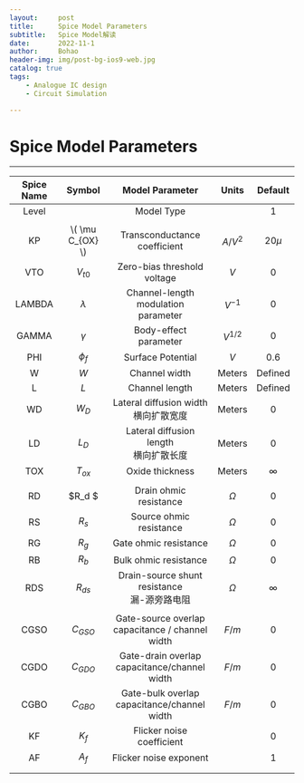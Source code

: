 ```yaml
---
layout:     post
title:      Spice Model Parameters
subtitle:   Spice Model解读
date:       2022-11-1
author:     Bohao
header-img: img/post-bg-ios9-web.jpg
catalog: true
tags:
    - Analogue IC design
    - Circuit Simulation

---
```




# Spice Model Parameters

---

| Spice Name |    Symbol    |                    Model Parameter                    |   Units   | Default  |
| :--------: | :----------: | :---------------------------------------------------: | :-------: | :------: |
|   Level    |              |                      Model Type                       |           |    1     |
|            |              |                                                       |           |          |
|     KP     | \\( \mu C_{OX} \\)  |             Transconductance coefficient              |  $A/V^2$  | 20$\mu$  |
|    VTO     |   $V_{t0}$   |              Zero-bias threshold voltage              |    $V$    |    0     |
|   LAMBDA   |  $\lambda$   |       Channel-length modulation <br />parameter       | $V^{-1}$  |    0     |
|   GAMMA    |   $\gamma$   |                 Body-effect parameter                 | $V^{1/2}$ |    0     |
|    PHI     |   $\phi_f$   |                   Surface Potential                   |    $V$    |   0.6    |
|     W      |     $W$      |                     Channel width                     |  Meters   | Defined  |
|     L      |     $L$      |                    Channel length                     |  Meters   | Defined  |
|     WD     |    $W_D$     |       Lateral diffusion width<br />横向扩散宽度       |  Meters   |    0     |
|     LD     |    $L_D$     |      Lateral diffusion length<br />横向扩散长度       |  Meters   |    0     |
|    TOX     |   $T_{ox}$   |                    Oxide thickness                    |  Meters   | $\infty$ |
|            |              |                                                       |           |          |
|     RD     |    $R_d $    |                Drain ohmic resistance                 | $\Omega$  |    0     |
|     RS     |    $R_s$     |                Source ohmic resistance                | $\Omega$  |    0     |
|     RG     |    $R_g$     |                 Gate ohmic resistance                 | $\Omega$  |    0     |
|     RB     |    $R_b$     |                 Bulk ohmic resistance                 | $\Omega$  |    0     |
|    RDS     |   $R_{ds}$   |   Drain-source shunt resistance<br />漏-源旁路电阻    | $\Omega$  | $\infty$ |
|            |              |                                                       |           |          |
|    CGSO    |  $C_{GSO}$   | Gate-source overlap <br />capacitance / channel width |   $F/m$   |    0     |
|    CGDO    |  $C_{GDO}$   |  Gate-drain overlap <br />capacitance/channel width   |   $F/m$   |    0     |
|    CGBO    |  $C_{GBO}$   |   Gate-bulk overlap <br />capacitance/channel width   |   $F/m$   |    0     |
|     KF     |    $K_f$     |               Flicker noise coefficient               |           |    0     |
|     AF     |    $A_f$     |                Flicker noise exponent                 |           |    1     |
|            |              |                                                       |           |          |
|            |              |                                                       |           |          |



